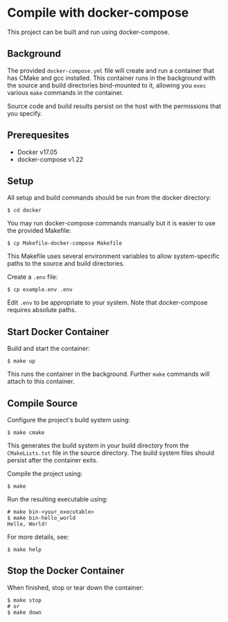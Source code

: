 # Compile with docker-compose

This project can be built and run using docker-compose.


## Background

The provided `docker-compose.yml` file will create and run a container that has CMake and gcc installed. This container runs in the background with the source and build directories bind-mounted to it, allowing you `exec` various `make` commands in the container.

Source code and build results persist on the host with the permissions that you specify.


## Prerequesites

  * Docker v17.05
  * docker-compose v1.22


## Setup

All setup and build commands should be run from the docker directory:

```
$ cd docker
```

You may run docker-compose commands manually but it is easier to use the provided Makefile:
```
$ cp Makefile-docker-compose Makefile
```

This Makefile uses several environment variables to allow system-specific paths
to the source and build directories.

Create a `.env` file:
```
$ cp example.env .env
```

Edit `.env` to be appropriate to your system.
Note that docker-compose requires absolute paths.


## Start Docker Container

Build and start the container:
```
$ make up
```

This runs the container in the background. Further `make` commands
will attach to this container.


## Compile Source

Configure the project's build system using:
```
$ make cmake
```

This generates the build system in your build directory
from the `CMakeLists.txt` file in the source directory.
The build system files should persist after the container exits.

Compile the project using:
```
$ make
```

Run the resulting executable using:
```
# make bin-<your_executable>
$ make bin-hello_world
Hello, World!
```

For more details, see:
```
$ make help
```


## Stop the Docker Container

When finished, stop or tear down the container:
```
$ make stop
# or
$ make down
```
